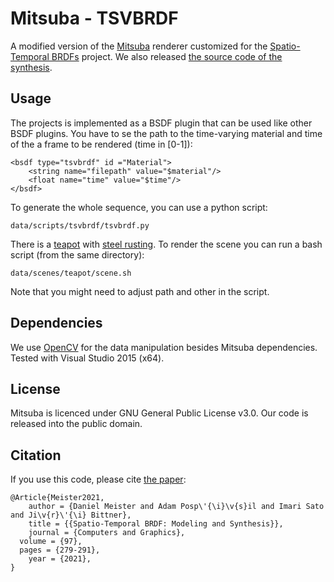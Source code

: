 # Mitsuba - TSVBRDF
A modified version of the <a href="https://github.com/mitsuba-renderer/mitsuba">Mitsuba</a> renderer customized for the <a href="https://www.sciencedirect.com/science/article/abs/pii/S0097849321000431">Spatio-Temporal BRDFs</a> project. We also released <a href="https://github.com/meistdan/tsvbrdf">the source code of the synthesis</a>.

## Usage
The projects is implemented as a BSDF plugin that can be used like other BSDF plugins.
You have to se the path to the time-varying material and time of the a frame to be rendered (time in [0-1]):
```
<bsdf type="tsvbrdf" id ="Material">
    <string name="filepath" value="$material"/>
    <float name="time" value="$time"/>
</bsdf>
```

To generate the whole sequence, you can use a python script:
```
data/scripts/tsvbrdf/tsvbrdf.py
```

There is a <a href="https://benedikt-bitterli.me/resources/">teapot</a> with <a href="https://www.cs.columbia.edu/CAVE/databases/staf/staf.php">steel rusting</a>.
To render the scene you can run a bash script (from the same directory):
```
data/scenes/teapot/scene.sh
```
Note that you might need to adjust path and other in the script.

## Dependencies
We use <a href="https://opencv.org/">OpenCV</a> for the data manipulation besides Mitsuba dependencies.
Tested with Visual Studio 2015 (x64).

## License
Mitsuba is licenced under GNU General Public License v3.0. Our code is released into the public domain.

## Citation
If you use this code, please cite <a href="https://www.sciencedirect.com/science/article/abs/pii/S0097849321000431">the paper</a>:
```
@Article{Meister2021,
	author = {Daniel Meister and Adam Posp\'{\i}\v{s}il and Imari Sato and Ji\v{r}\'{\i} Bittner},
	title = {{Spatio-Temporal BRDF: Modeling and Synthesis}},
	journal = {Computers and Graphics},
  volume = {97},
  pages = {279-291},
	year = {2021},
}
```
